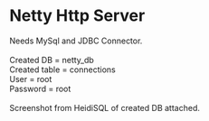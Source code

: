 <h1>Netty Http Server</h1>
Needs MySql and JDBC Connector.<br><br>
Created DB = netty_db<br>
Created table = connections<br>
User = root<br>
Password = root<br><br>
Screenshot from HeidiSQL of created DB attached.
